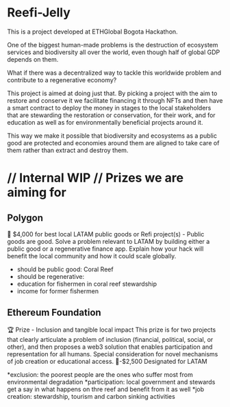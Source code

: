 # Reefi-Jelly 
This is a project developed at ETHGlobal Bogota Hackathon.

One of the biggest human-made problems is the destruction of ecosystem services and biodiversity all over the world, even though half of global GDP depends on them.

What if there was a decentralized way to tackle this worldwide problem and contribute to a regenerative economy?

This project is aimed at doing just that. By picking a project with the aim to restore and conserve it we facilitate financing it through NFTs and then have a smart contract to deploy the money in stages to the local stakeholders that are stewarding the restoration or conservation, for their work, and for education as well as for environmentally beneficial projects around it.

This way we make it possible that biodiversity and ecosystems as a public good are protected and economies around them are aligned to take care of them rather than extract and destroy them.


# // Internal WIP // Prizes we are aiming for 

## Polygon
🤑 $4,000 for best local LATAM public goods or Refi project(s) - Public goods are good. Solve a problem relevant to LATAM by building either a public good or a regenerative finance app. Explain how your hack will benefit the local community and how it could scale globally.

* should be public good: Coral Reef
* should be regenerative:
* education for fishermen in coral reef stewardship
* income for former fishermen

## Ethereum Foundation
🏆 Prize - Inclusion and tangible local impact
This prize is for two projects that clearly articulate a problem of inclusion (financial, political, social, or other), and then proposes a web3 solution that enables participation and representation for all humans. Special consideration for novel mechanisms of job creation or educational access.
🏅-$2,500 Designated for LATAM

*exclusion: the poorest people are the ones who suffer most from environmental degradation
*participation: local government and stewards get a say in what happens on thre reef and benefit from it as well
*job creation: stewardship, tourism and carbon sinking activities
